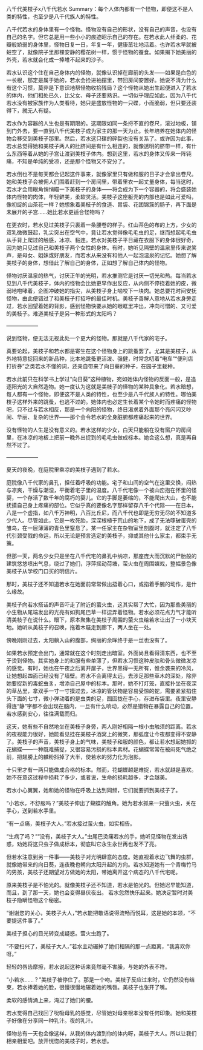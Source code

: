 八千代美枝子x八千代若水
Summary：每个人体内都有一个怪物，即便这不是人类的特性，也至少是八千代族人的特性。

八千代若水的身体里有一个怪物。怪物没有自己的形状，没有自己的声音，也没有自己的名字。但它总是用一些小小的痕迹昭示自己的存在。在若水此人纤柔的、花瓣般娇弱的身体里，怪物日复一日，年复一年，健康茁壮地活着。也许若水早就被蛀空了，就像院子里那棵安静的樱花树一样，惯于怪物的蚕食。如果揭下她美丽的外壳，若水就会化成一捧堆不起来的沙子。

若水认识这个住在自己身体内的怪物，就像认识掉在廊前的头发——如果是白色的一长根，那定是属于她的，若水会捡进袖摆里，带回房间安置好。她说不清为什么有这个习惯，莫非是下意识地帮怪物收拾残局？这个怪物从她出生起便进入了若水的体内，他们相处已久，比父女、母子还要熟识。一切似乎理应如此，因为八千代若水没有被家族作为人类看待，她只是盛放怪物的一只碟，小而脆弱，但只要还装得下，就无人有疑。

若水作为容器的人生也是有期限的。这期限如同一条捋不直的卷尺，滚过地板，铺到门外去，要一直到八千代美枝子成为家主的那一天为止。长年培养在她体内的怪物会移交到美枝子那里。然后，若水这只碟的碎裂也没有关系了。或许因为此事，若水总觉得她和美枝子两人的肚脐间是有什么相连的，就像透明的脐带一样，有什么东西等着从她的子宫让渡到美枝子体内。想到这里，若水的身体又传来一阵钝痛，不知是单纯的受凉，还是那个怪物又不安分了。

若水倒也不是每天都会记起这件事来，就像家里只有做和服的日子才会拿出卷尺。她和美枝子会被佣人们围着赶到一个房间里，带着里衣一起丈量身体，每当这时，若水才会用眼角悄悄瞄一下美枝子的身体——将会成为下一个容器的，将会盛装她体内怪物的肉体，年轻鲜美，柔软灵活。美枝子这座躯壳的内部也是如此可爱吗，像初绽的山茶花一样？她想象着美枝子的食道、胃袋、花团锦簇的肠子，再下面是未展开的子宫……她比若水更适合怪物吗？

在更衣时，若水见过美枝子只裹着一条腰卷的样子。红山茶色的布的上方，少女的双乳微微鼓起，乳尖突出在空气中，竟让若水觉得像毛毛虫的足，继而想起毛毛虫从手背上爬过的触感，冰凉、黏连。若水对美枝子平日藏在衣服下的身体很好奇，因为她只见过自己和美枝子两个女性的身体。有时，她听见隔壁的温泉里传来说笑声，是母女、姐妹或好朋友，而若水从来没有和他人一起泡温泉的记忆。她想了解美枝子的身体，想借此了解自己的身体，正如想了解自己体内的怪物。

怪物讨厌温泉的热气，讨厌正午的光明，若水推测它是讨厌一切光和热。每当若水见到八千代美枝子，体内的怪物会比她更早作出反应，从内侧不停挠着她的皮，微弱地咆哮着，企图冲破她的指尖，从美枝子身上啮咬下一块肉。她总要花时间安抚怪物，由此便错过了和美枝子打招呼的最佳时机。美枝子善解人意地从若水身旁走过，若水回望着她的背影，感到怪物快要从她的眼眶里冲出，冲向可憎的、又可爱的美枝子。难道美枝子是另一种形式的太阳吗？

——————

说到怪物，便无法无视此处一个更大的怪物。那就是八千代家的宅子。

真要论起，美枝子和若水都是寄生在这个怪物身上的跳蚤罢了。尤其是美枝子，从外地特意捉回来的新品种，比本地跳蚤更活泼、强健，时常念叨着“电车”“便利店打折券”之类若水不懂的词，还亲自带来了向日葵的种子，在园子里栽种。

若水此前只在科学书上学过“向日葵”这种植物，宛如她体内怪物的反面一般，是追逐阳光的大自然造物。她一度认为这就是美枝子的怪物的某种具象化。若水暗想，每人都有一个怪物，即便这不是人类的特性，也至少是八千代族人的特性。哪怕美枝子这样外来的跳蚤，也逃不过的。她体内也必定生长着某个令她时而疼痛的怪物吧，只不过与若水相反，那是一个向阳的怪物，终日渴求着外面那个亮闪闪又吵闹、华丽、复杂的世界——那个会令若水的全身脏腑都疼痛起来的世界。

没有怪物的人生是没有意义的。若水这样的少女，白天只能躺在没有窗户的房间里，在冰凉的地板上把前一晚外出捉到的毛毛虫做成标本。她会这么想，真是再自然不过了。

——————

夏天的夜晚，在庭院里乘凉的美枝子遇到了若水。

庭院像八千代家的鼻孔，担任着呼吸的功能。宅子和山间的空气在这里交换，闷热与凉爽，干燥与潮湿，平衡着宅子里的温度。八千代宅像一个被山峦抱在怀里的怪婴，一个存活了数千年的腐朽的婴儿。它的手脚是萎缩的，不能爬出大山，也不能抚摸自己身上疼痛的部位。它似乎真的要像名字那样留存八千个代际——在日本，八是一个虚指，如八千万神明，八百比丘尼，而八千代也即是无穷无尽的不知道多少代人。尽管如此，它是一枚死胎，深深根植于荒山的地下，成了无法啄破蛋壳的雏鸟，在一层薄薄的青色里窒息了。某一任家主在杂物室里剖腹时，就注定了八千代引颈受戮的命运，所以无论是预言选定的美枝子，抑或其他什么家主，都束手无策。

但那一天，两名少女只是坐在八千代宅的鼻孔中纳凉，那座庞大而沉默的尸胎般的建筑悠悠喷出气息，绕过了她们，浮萍摇动荷塘，萤火虫在周围嬉戏，整幅景色像美枝子从学校门口买的明信片。

那时，美枝子还不知道若水在她面前常常做出捂着心口，或掐着手腕的动作，是什么缘故。

美枝子向若水搭话的声音吓走了附近的萤火虫，这其实帮了大忙，因为那些美丽的小生物从尾端发出的光亮有如狗尾巴草一样逗弄着怪物。若水必须花点力气才能听清美枝子在说什么。眼下，原本聚集在美枝子周围的萤火虫给若水让出了一小块天地。她听从美枝子的召唤，拖着木屐走到廊下，两人坐在一处。

傍晚刚刚过去，太阳躺入山的腹部，绚丽的余晖终于是一丝也没有了。

如果若水预定会出门，通常就在这个时刻走出暗室。外面尚且看得清东西，也不至于烫到怪物。其实她身上的和服有些单薄了，但若水习惯这种皮肤和骨头微微发凉的感觉。有时，她也在午夜之后离开屋子，世界黑得一无所有，惟余袭来的冷风，让她想起四面已经没有了墙壁。若水不会离得太远，去涉足那些草木的深处，除非她要捉新的毒蛇虫豸，增添自己屋中的标本。那时，她不打灯笼，直接扑坐在夜深的草丛里，拿双手一寸一寸摸过去，冰凉的管状物是容易受惊的蛇，需要紧紧掐住头下面的七寸，微小弹动着的是虫类的足，囫囵拢在手心，存进布袋里。夜里安静得连“静”字都不会出现在脑内，一旦有什么响动，必然是猎物在暴露自己的位置。若水感到安心，往往满载而归。

这天，她有些不自然地坐在美枝子身旁，两人刚好相隔一根小虫触须的距离。若水的夜视能力很好，她能看见挂在美枝子酒窝上的微笑，那弧度让今夜都变得不安静了。美枝子的声音，美枝子身上的气味，美枝子和服的颜色，都让若水想起她抓的花蝴蝶——一种既难捕捉，又很容易污损的标本素材。花蝴蝶常常在被闷死气绝之前，把翅膀上的麟粉抖掉了大半，使若水的努力化为泡影。

十只里才有一两只能做成合格的标本。然而，花蝴蝶越是难捉，若水就越是喜欢。她不在意这过程中损耗了多少，或者说，生命的损耗越多，才会越美。

若水小心翼翼，她和她的怪物在呼吸上达到同频，它们就要抓到美枝子了。


“小若水，不舒服吗？”美枝子伸出了蝴蝶的触角。她为若水抓来一只萤火虫，关在手心，送到若水手里。

“有一点痛，美枝子大人。”若水接过萤火虫，如实相告。

“生病了吗？”“没有，美枝子大人。”虫尾巴烫痛若水的手，她听见怪物在发出诱惑，劝她将这只虫子做成标本，彻底叫它永生永世再也发不了亮。

但若水注意到另一件事——美枝子对光明肆意的态度。她直视着水边飞舞的虫群，就像她带来的向日葵，连夜晚也朝向太阳升起的方向。若水知道她有一个青梅竹马的男孩，美枝子还期望对方做她的太阳，带她离开这个病态的八千代宅呢。

原来美枝子是不怕光的。就像美枝子还不知道，若水是怕光的。但她迟早能知道，而且，到了那一天，她也会变得昼伏夜出。
若水忽然快乐起来。她决定暂时对美枝子隐瞒怪物这个秘密。

“谢谢您的关心，美枝子大人，”若水能把敬语说得流畅而悦耳，这是她的本领，“不要提这件事了。”

美枝子担心的目光转变成疑惑。萤火虫跑了。

“不要扫兴了，美枝子大人，”若水主动碾掉了她们相隔的那一点距离，“我喜欢你呀。”

轻轻的唇齿摩擦，若水说起这种话来竟然毫不害臊，与她的外表不符。

“小若水……？”美枝子被停住了。那是一个吻。美枝子反应过来时，它仍然没有结束，若水捧着她的脸，很慢很慢地碾着她的嘴唇。美枝子也张开了嘴。

柔软的感情涌上来，淹过了她们的腰。

若水觉得自己找回了吮吸母乳的感觉，尽管她对母亲根本没有任何印象。她和美枝子好像在分享同一种乳汁。夜的乳汁。

怪物总有一天也会像这样，从我的体内渡到你的体内呀，美枝子大人。所以让我们相亲相爱吧。放开恍惚的美枝子时，若水想。